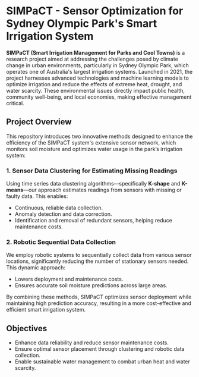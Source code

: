 # SIMPaCT - Sensor Optimization for Sydney Olympic Park's Smart Irrigation System

**SIMPaCT (Smart Irrigation Management for Parks and Cool Towns)** is a research project aimed at addressing the challenges posed by climate change in urban environments, particularly in Sydney Olympic Park, which operates one of Australia's largest irrigation systems. Launched in 2021, the project harnesses advanced technologies and machine learning models to optimize irrigation and reduce the effects of extreme heat, drought, and water scarcity. These environmental issues directly impact public health, community well-being, and local economies, making effective management critical.

## Project Overview

This repository introduces two innovative methods designed to enhance the efficiency of the SIMPaCT system's extensive sensor network, which monitors soil moisture and optimizes water usage in the park’s irrigation system:

### 1. Sensor Data Clustering for Estimating Missing Readings
Using time series data clustering algorithms—specifically **K-shape** and **K-means**—our approach estimates readings from sensors with missing or faulty data. This enables:
- Continuous, reliable data collection.
- Anomaly detection and data correction.
- Identification and removal of redundant sensors, helping reduce maintenance costs.

### 2. Robotic Sequential Data Collection
We employ robotic systems to sequentially collect data from various sensor locations, significantly reducing the number of stationary sensors needed. This dynamic approach:
- Lowers deployment and maintenance costs.
- Ensures accurate soil moisture predictions across large areas.

By combining these methods, SIMPaCT optimizes sensor deployment while maintaining high prediction accuracy, resulting in a more cost-effective and efficient smart irrigation system.

## Objectives
- Enhance data reliability and reduce sensor maintenance costs.
- Ensure optimal sensor placement through clustering and robotic data collection.
- Enable sustainable water management to combat urban heat and water scarcity.
